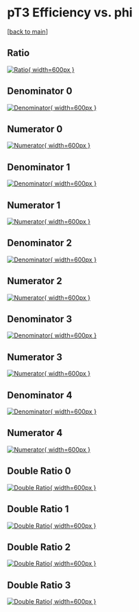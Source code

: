 # pT3 Efficiency vs. phi

[[back to main](./)]



## Ratio

[![Ratio](../mtv/var/pT3_loweta_0_1_eff_phi.png){ width=600px }](../mtv/var/pT3_loweta_0_1_eff_phi.pdf)

## Denominator 0

[![Denominator](../mtv/den/pT3_loweta_0_1_eff_phi_den0.png){ width=600px }](../mtv/den/pT3_loweta_0_1_eff_phi_den0.pdf)

## Numerator 0

[![Numerator](../mtv/num/pT3_loweta_0_1_eff_phi_num0.png){ width=600px }](../mtv/num/pT3_loweta_0_1_eff_phi_num0.pdf)

## Denominator 1

[![Denominator](../mtv/den/pT3_loweta_0_1_eff_phi_den1.png){ width=600px }](../mtv/den/pT3_loweta_0_1_eff_phi_den1.pdf)

## Numerator 1

[![Numerator](../mtv/num/pT3_loweta_0_1_eff_phi_num1.png){ width=600px }](../mtv/num/pT3_loweta_0_1_eff_phi_num1.pdf)

## Denominator 2

[![Denominator](../mtv/den/pT3_loweta_0_1_eff_phi_den2.png){ width=600px }](../mtv/den/pT3_loweta_0_1_eff_phi_den2.pdf)

## Numerator 2

[![Numerator](../mtv/num/pT3_loweta_0_1_eff_phi_num2.png){ width=600px }](../mtv/num/pT3_loweta_0_1_eff_phi_num2.pdf)

## Denominator 3

[![Denominator](../mtv/den/pT3_loweta_0_1_eff_phi_den3.png){ width=600px }](../mtv/den/pT3_loweta_0_1_eff_phi_den3.pdf)

## Numerator 3

[![Numerator](../mtv/num/pT3_loweta_0_1_eff_phi_num3.png){ width=600px }](../mtv/num/pT3_loweta_0_1_eff_phi_num3.pdf)

## Denominator 4

[![Denominator](../mtv/den/pT3_loweta_0_1_eff_phi_den4.png){ width=600px }](../mtv/den/pT3_loweta_0_1_eff_phi_den4.pdf)

## Numerator 4

[![Numerator](../mtv/num/pT3_loweta_0_1_eff_phi_num4.png){ width=600px }](../mtv/num/pT3_loweta_0_1_eff_phi_num4.pdf)

## Double Ratio 0

[![Double Ratio](../mtv/ratio/pT3_loweta_0_1_eff_phi_ratio0.png){ width=600px }](../mtv/ratio/pT3_loweta_0_1_eff_phi_ratio0.pdf)

## Double Ratio 1

[![Double Ratio](../mtv/ratio/pT3_loweta_0_1_eff_phi_ratio1.png){ width=600px }](../mtv/ratio/pT3_loweta_0_1_eff_phi_ratio1.pdf)

## Double Ratio 2

[![Double Ratio](../mtv/ratio/pT3_loweta_0_1_eff_phi_ratio2.png){ width=600px }](../mtv/ratio/pT3_loweta_0_1_eff_phi_ratio2.pdf)

## Double Ratio 3

[![Double Ratio](../mtv/ratio/pT3_loweta_0_1_eff_phi_ratio3.png){ width=600px }](../mtv/ratio/pT3_loweta_0_1_eff_phi_ratio3.pdf)

